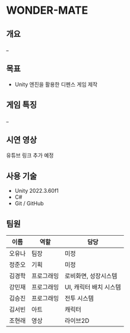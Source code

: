 #  WONDER-MATE

##  개요
_

## 목표
- Unity 엔진을 활용한 디펜스 게임 제작

## 게임 특징
_

##  시연 영상
유튜브 링크 추가 예정

## 사용 기술
- Unity 2022.3.60f1  
- C#  
- Git / GitHub  

##  팀원
| 이름 | 역할 | 담당 |
|------|------|------|
| 오유나 | 팀장 | 미정 |
| 정준오 | 기획 | 미정 |
| 김경학 | 프로그래밍 | 로비화면, 성장시스템 |
| 강민재 | 프로그래밍 | UI, 캐릭터 배치 시스템 |
| 김승진 | 프로그래밍 | 전투 시스템 |
| 김서빈 | 아트 | 캐릭터 |
| 조현래 | 영상 | 라이브2D |
